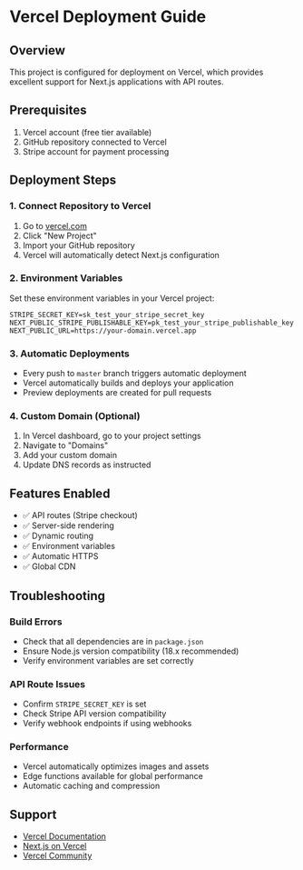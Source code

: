 # Vercel Deployment Guide

## Overview
This project is configured for deployment on Vercel, which provides excellent support for Next.js applications with API routes.

## Prerequisites
1. Vercel account (free tier available)
2. GitHub repository connected to Vercel
3. Stripe account for payment processing

## Deployment Steps

### 1. Connect Repository to Vercel
1. Go to [vercel.com](https://vercel.com)
2. Click "New Project"
3. Import your GitHub repository
4. Vercel will automatically detect Next.js configuration

### 2. Environment Variables
Set these environment variables in your Vercel project:

```
STRIPE_SECRET_KEY=sk_test_your_stripe_secret_key
NEXT_PUBLIC_STRIPE_PUBLISHABLE_KEY=pk_test_your_stripe_publishable_key
NEXT_PUBLIC_URL=https://your-domain.vercel.app
```

### 3. Automatic Deployments
- Every push to `master` branch triggers automatic deployment
- Vercel automatically builds and deploys your application
- Preview deployments are created for pull requests

### 4. Custom Domain (Optional)
1. In Vercel dashboard, go to your project settings
2. Navigate to "Domains"
3. Add your custom domain
4. Update DNS records as instructed

## Features Enabled
- ✅ API routes (Stripe checkout)
- ✅ Server-side rendering
- ✅ Dynamic routing
- ✅ Environment variables
- ✅ Automatic HTTPS
- ✅ Global CDN

## Troubleshooting

### Build Errors
- Check that all dependencies are in `package.json`
- Ensure Node.js version compatibility (18.x recommended)
- Verify environment variables are set correctly

### API Route Issues
- Confirm `STRIPE_SECRET_KEY` is set
- Check Stripe API version compatibility
- Verify webhook endpoints if using webhooks

### Performance
- Vercel automatically optimizes images and assets
- Edge functions available for global performance
- Automatic caching and compression

## Support
- [Vercel Documentation](https://vercel.com/docs)
- [Next.js on Vercel](https://nextjs.org/docs/deployment#vercel)
- [Vercel Community](https://github.com/vercel/vercel/discussions)
